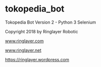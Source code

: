 # tokopedia_bot
Tokopedia Bot Version 2 - Python 3 Selenium

Copyright 2018 by Ringlayer Robotic


www.ringlayer.com

www.ringlayer.net

https://ringlayer.wordpress.com
